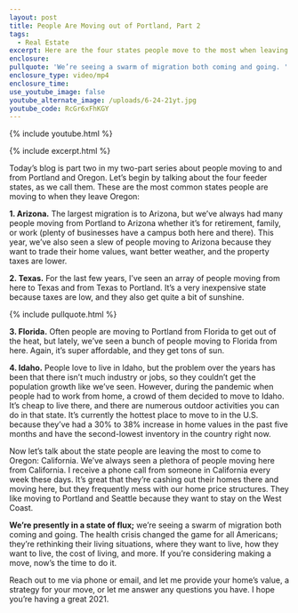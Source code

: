 ```yaml
---
layout: post
title: People Are Moving out of Portland, Part 2
tags:
  - Real Estate
excerpt: Here are the four states people move to the most when leaving Portland.
enclosure:
pullquote: 'We’re seeing a swarm of migration both coming and going. '
enclosure_type: video/mp4
enclosure_time:
use_youtube_image: false
youtube_alternate_image: /uploads/6-24-21yt.jpg
youtube_code: RcGr6xFhKGY
---
```

{% include youtube.html %}

{% include excerpt.html %}

Today’s blog is part two in my two-part series about people moving to and from Portland and Oregon. Let’s begin by talking about the four feeder states, as we call them. These are the most common states people are moving to when they leave Oregon:&nbsp;

**1\. Arizona.** The largest migration is to Arizona, but we’ve always had many people moving from Portland to Arizona whether it’s for retirement, family, or work (plenty of businesses have a campus both here and there). This year, we’ve also seen a slew of people moving to Arizona because they want to trade their home values, want better weather, and the property taxes are lower.

**2\. Texas.** For the last few years, I’ve seen an array of people moving from here to Texas and from Texas to Portland. It’s a very inexpensive state because taxes are low, and they also get quite a bit of sunshine.&nbsp;

{% include pullquote.html %}

**3\. Florida.** Often people are moving to Portland from Florida to get out of the heat, but lately, we’ve seen a bunch of people moving to Florida from here. Again, it’s super affordable, and they get tons of sun.

**4\. Idaho.** People love to live in Idaho, but the problem over the years has been that there isn’t much industry or jobs, so they couldn’t get the population growth like we’ve seen. However, during the pandemic when people had to work from home, a crowd of them decided to move to Idaho. It’s cheap to live there, and there are numerous outdoor activities you can do in that state. It’s currently the hottest place to move to in the U.S. because they’ve had a 30% to 38% increase in home values in the past five months and have the second-lowest inventory in the country right now.&nbsp;

Now let’s talk about the state people are leaving the most to come to Oregon: California. We’ve always seen a plethora of people moving here from California. I receive a phone call from someone in California every week these days. It’s great that they’re cashing out their homes there and moving here, but they frequently mess with our home price structures. They like moving to Portland and Seattle because they want to stay on the West Coast.

**We’re presently in a state of flux;** we’re seeing a swarm of migration both coming and going. The health crisis changed the game for all Americans; they’re rethinking their living situations, where they want to live, how they want to live, the cost of living, and more. If you’re considering making a move, now’s the time to do it.

Reach out to me via phone or email, and let me provide your home’s value, a strategy for your move, or let me answer any questions you have. I hope you’re having a great 2021.
